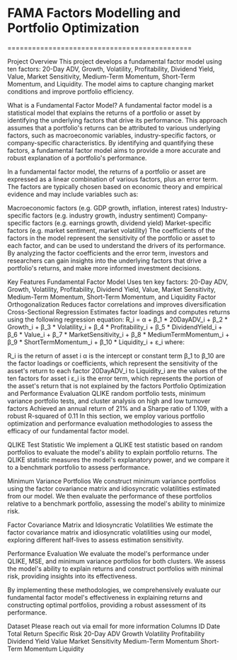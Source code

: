 # FAMA Factors Modelling and Portfolio Optimization



=============================================

Project Overview
This project develops a fundamental factor model using ten factors: 20-Day ADV, Growth, Volatility, Profitability, Dividend Yield, Value, Market Sensitivity, Medium-Term Momentum, Short-Term Momentum, and Liquidity. The model aims to capture changing market conditions and improve portfolio efficiency.

What is a Fundamental Factor Model?
A fundamental factor model is a statistical model that explains the returns of a portfolio or asset by identifying the underlying factors that drive its performance. This approach assumes that a portfolio's returns can be attributed to various underlying factors, such as macroeconomic variables, industry-specific factors, or company-specific characteristics. By identifying and quantifying these factors, a fundamental factor model aims to provide a more accurate and robust explanation of a portfolio's performance.

In a fundamental factor model, the returns of a portfolio or asset are expressed as a linear combination of various factors, plus an error term. The factors are typically chosen based on economic theory and empirical evidence and may include variables such as:

Macroeconomic factors (e.g. GDP growth, inflation, interest rates)
Industry-specific factors (e.g. industry growth, industry sentiment)
Company-specific factors (e.g. earnings growth, dividend yield)
Market-specific factors (e.g. market sentiment, market volatility)
The coefficients of the factors in the model represent the sensitivity of the portfolio or asset to each factor, and can be used to understand the drivers of its performance. By analyzing the factor coefficients and the error term, investors and researchers can gain insights into the underlying factors that drive a portfolio's returns, and make more informed investment decisions.

Key Features
Fundamental Factor Model
Uses ten key factors: 20-Day ADV, Growth, Volatility, Profitability, Dividend Yield, Value, Market Sensitivity, Medium-Term Momentum, Short-Term Momentum, and Liquidity
Factor Orthogonalization
Reduces factor correlations and improves diversification
Cross-Sectional Regression
Estimates factor loadings and computes returns using the following regression equation: R_i = α + β_1 * 20DayADV_i + β_2 * Growth_i + β_3 * Volatility_i + β_4 * Profitability_i + β_5 * DividendYield_i + β_6 * Value_i + β_7 * MarketSensitivity_i + β_8 * MediumTermMomentum_i + β_9 * ShortTermMomentum_i + β_10 * Liquidity_i + ε_i
where:

R_i is the return of asset i
α is the intercept or constant term
β_1 to β_10 are the factor loadings or coefficients, which represent the sensitivity of the asset's return to each factor
20DayADV_i to Liquidity_i are the values of the ten factors for asset i
ε_i is the error term, which represents the portion of the asset's return that is not explained by the factors
Portfolio Optimization and Performance Evaluation
QLIKE random portfolio tests, minimum variance portfolio tests, and cluster analysis on high and low turnover factors
Achieved an annual return of 21% and a Sharpe ratio of 1.109, with a robust R-squared of 0.11
In this section, we employ various portfolio optimization and performance evaluation methodologies to assess the efficacy of our fundamental factor model.

QLIKE Test Statistic
We implement a QLIKE test statistic based on random portfolios to evaluate the model's ability to explain portfolio returns. The QLIKE statistic measures the model's explanatory power, and we compare it to a benchmark portfolio to assess performance.

Minimum Variance Portfolios
We construct minimum variance portfolios using the factor covariance matrix and idiosyncratic volatilities estimated from our model. We then evaluate the performance of these portfolios relative to a benchmark portfolio, assessing the model's ability to minimize risk.

Factor Covariance Matrix and Idiosyncratic Volatilities
We estimate the factor covariance matrix and idiosyncratic volatilities using our model, exploring different half-lives to assess estimation sensitivity.

Performance Evaluation
We evaluate the model's performance under QLIKE, MSE, and minimum variance portfolios for both clusters. We assess the model's ability to explain returns and construct portfolios with minimal risk, providing insights into its effectiveness.

By implementing these methodologies, we comprehensively evaluate our fundamental factor model's effectiveness in explaining returns and constructing optimal portfolios, providing a robust assessment of its performance.

Dataset
Please reach out via email for more information
Columns
ID
Date
Total Return
Specific Risk
20-Day ADV
Growth
Volatility
Profitability
Dividend Yield
Value
Market Sensitivity
Medium-Term Momentum
Short-Term Momentum
Liquidity
